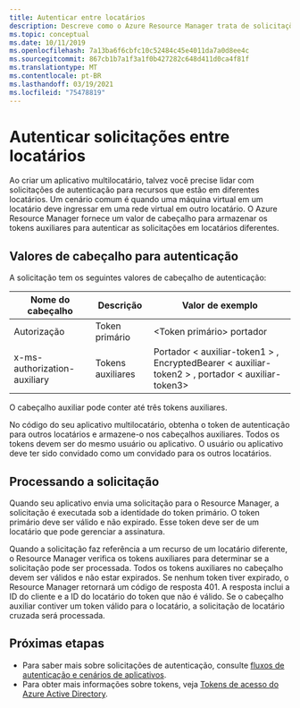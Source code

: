 ```yaml
---
title: Autenticar entre locatários
description: Descreve como o Azure Resource Manager trata de solicitações de autenticação entre locatários.
ms.topic: conceptual
ms.date: 10/11/2019
ms.openlocfilehash: 7a13ba6f6cbfc10c52484c45e4011da7a0d8ee4c
ms.sourcegitcommit: 867cb1b7a1f3a1f0b427282c648d411d0ca4f81f
ms.translationtype: MT
ms.contentlocale: pt-BR
ms.lasthandoff: 03/19/2021
ms.locfileid: "75478819"
---
```

# <a name="authenticate-requests-across-tenants"></a>Autenticar solicitações entre locatários

Ao criar um aplicativo multilocatário, talvez você precise lidar com solicitações de autenticação para recursos que estão em diferentes locatários. Um cenário comum é quando uma máquina virtual em um locatário deve ingressar em uma rede virtual em outro locatário. O Azure Resource Manager fornece um valor de cabeçalho para armazenar os tokens auxiliares para autenticar as solicitações em locatários diferentes.

## <a name="header-values-for-authentication"></a>Valores de cabeçalho para autenticação

A solicitação tem os seguintes valores de cabeçalho de autenticação:

| Nome do cabeçalho | Descrição | Valor de exemplo |
| ----------- | ----------- | ------------ |
| Autorização | Token primário | &lt;Token primário&gt; portador |
| x-ms-authorization-auxiliary | Tokens auxiliares | Portador &lt; auxiliar-token1 &gt; , EncryptedBearer &lt; auxiliar-token2 &gt; , portador &lt; auxiliar-token3&gt; |

O cabeçalho auxiliar pode conter até três tokens auxiliares. 

No código do seu aplicativo multilocatário, obtenha o token de autenticação para outros locatários e armazene-o nos cabeçalhos auxiliares. Todos os tokens devem ser do mesmo usuário ou aplicativo. O usuário ou aplicativo deve ter sido convidado como um convidado para os outros locatários.

## <a name="processing-the-request"></a>Processando a solicitação

Quando seu aplicativo envia uma solicitação para o Resource Manager, a solicitação é executada sob a identidade do token primário. O token primário deve ser válido e não expirado. Esse token deve ser de um locatário que pode gerenciar a assinatura.

Quando a solicitação faz referência a um recurso de um locatário diferente, o Resource Manager verifica os tokens auxiliares para determinar se a solicitação pode ser processada. Todos os tokens auxiliares no cabeçalho devem ser válidos e não estar expirados. Se nenhum token tiver expirado, o Resource Manager retornará um código de resposta 401. A resposta inclui a ID do cliente e a ID do locatário do token que não é válido. Se o cabeçalho auxiliar contiver um token válido para o locatário, a solicitação de locatário cruzada será processada.

## <a name="next-steps"></a>Próximas etapas

* Para saber mais sobre solicitações de autenticação, consulte [fluxos de autenticação e cenários de aplicativos](../../active-directory/develop/authentication-flows-app-scenarios.md).
* Para obter mais informações sobre tokens, veja [Tokens de acesso do Azure Active Directory](../../active-directory/develop/access-tokens.md).
